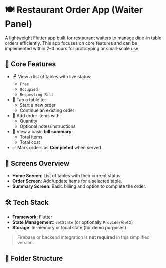 # 🍽️ Restaurant Order App (Waiter Panel)

A lightweight Flutter app built for restaurant waiters to manage dine-in table orders efficiently. This app focuses on core features and can be implemented within 2–4 hours for prototyping or small-scale use.

## 🚀 Core Features

- 🪑 View a list of tables with live status:
  - `Free`
  - `Occupied`
  - `Requesting Bill`
- 📲 Tap a table to:
  - Start a new order
  - Continue an existing order
- 🍔 Add order items with:
  - Quantity
  - Optional notes/instructions
- 🧾 View a basic **bill summary**:
  - Total items
  - Total cost
- ✅ Mark orders as **Completed** when served

## 📱 Screens Overview

- **Home Screen**: List of tables with their current status.
- **Order Screen**: Add/update items for a selected table.
- **Summary Screen**: Basic billing and option to complete the order.

## 🛠️ Tech Stack

- **Framework**: Flutter
- **State Management**: `setState` (or optionally `Provider`/`GetX`)
- **Storage**: In-memory or local state (for demo purposes)

> Firebase or backend integration is **not required** in this simplified version.

## 🧱 Folder Structure

